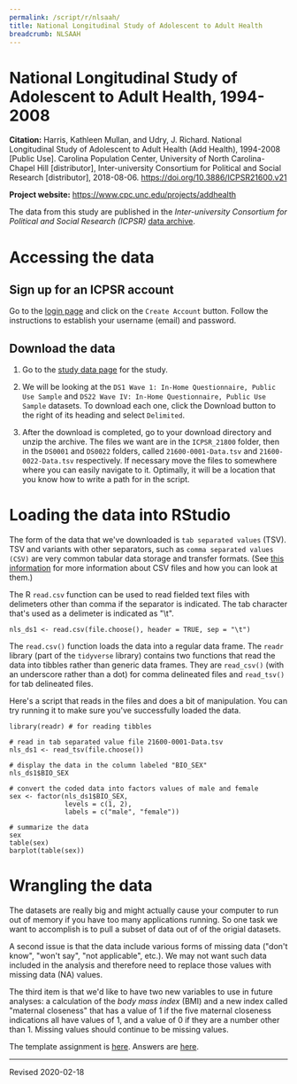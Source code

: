 ```yaml
---
permalink: /script/r/nlsaah/
title: National Longitudinal Study of Adolescent to Adult Health
breadcrumb: NLSAAH
---
```


# National Longitudinal Study of Adolescent to Adult Health, 1994-2008

**Citation:** Harris, Kathleen Mullan, and Udry, J. Richard. National Longitudinal Study of Adolescent to Adult Health (Add Health), 1994-2008 \[Public Use\]. Carolina Population Center, University of North Carolina-Chapel Hill \[distributor\], Inter-university Consortium for Political and Social Research \[distributor\], 2018-08-06. <https://doi.org/10.3886/ICPSR21600.v21>

**Project website:** <https://www.cpc.unc.edu/projects/addhealth>

The data from this study are published in the *Inter-university Consortium for Political and Social Research (ICPSR)* [data archive](https://www.icpsr.umich.edu/icpsrweb/).  

# Accessing the data

## Sign up for an ICPSR account

Go to the [login page](https://www.icpsr.umich.edu/rpxlogin) and click on the `Create Account` button.  Follow the instructions to establish your username (email) and password.

## Download the data

1. Go to the [study data page](https://www.icpsr.umich.edu/icpsrweb/ICPSR/studies/21600/datadocumentation) for the study.

2. We will be looking at the `DS1 Wave 1: In-Home Questionnaire, Public Use Sample` and `DS22 Wave IV: In-Home Questionnaire, Public Use Sample` datasets. To download each one, click the Download button to the right of its heading and select `Delimited`. 

3. After the download is completed, go to your download directory and unzip the archive. The files we want are in the `ICPSR_21800` folder, then in the `DS0001` and `DS0022` folders, called `21600-0001-Data.tsv` and `21600-0022-Data.tsv` respectively.  If necessary move the files to somewhere where you can easily navigate to it. Optimally, it will be a location that you know how to write a path for in the script.

# Loading the data into RStudio

The form of the data that we've downloaded is `tab separated values` (TSV).  TSV and variants with other separators, such as `comma separated values (CSV)` are very common tabular data storage and transfer formats.  (See [this information](https://heardlibrary.github.io/digital-scholarship/script/python/inout/#csv-files) for more information about CSV files and how you can look at them.)

The R `read.csv` function can be used to read fielded text files with delimeters other than comma if the separator is indicated.  The tab character that's used as a delimeter is indicated as "\t".  

```
nls_ds1 <- read.csv(file.choose(), header = TRUE, sep = "\t")
```

The `read.csv()` function loads the data into a regular data frame. The `readr` library (part of the `tidyverse` library) contains two functions that read the data into tibbles rather than generic data frames. They are `read_csv()` (with an underscore rather than a dot) for comma delineated files and `read_tsv()` for tab delineated files.

Here's a script that reads in the files and does a bit of manipulation. You can try running it to make sure you've successfully loaded the data.

```
library(readr) # for reading tibbles

# read in tab separated value file 21600-0001-Data.tsv
nls_ds1 <- read_tsv(file.choose())

# display the data in the column labeled "BIO_SEX"
nls_ds1$BIO_SEX

# convert the coded data into factors values of male and female
sex <- factor(nls_ds1$BIO_SEX,
              levels = c(1, 2),
              labels = c("male", "female"))

# summarize the data
sex
table(sex)
barplot(table(sex))
```

# Wrangling the data

The datasets are really big and might actually cause your computer to run out of memory if you have too many applications running. So one task we want to accomplish is to pull a subset of data out of of the origial datasets.

A second issue is that the data include various forms of missing data ("don't know", "won't say", "not applicable", etc.). We may not want such data included in the analysis and therefore need to replace those values with missing data (NA) values.

The third item is that we'd like to have two new variables to use in future analyses: a calculation of the *body mass index* (BMI) and a new index called "maternal closeness" that has a value of 1 if the five maternal closeness indications all have values of 1, and a value of 0 if they are a number other than 1. Missing values should continue to be missing values.

The template assignment is [here](https://github.com/HeardLibrary/digital-scholarship/blob/master/code/r/wrangle-nls.R). Answers are [here](https://github.com/HeardLibrary/digital-scholarship/blob/master/code/r/wrangle-nls-answers.R).

----
Revised 2020-02-18
